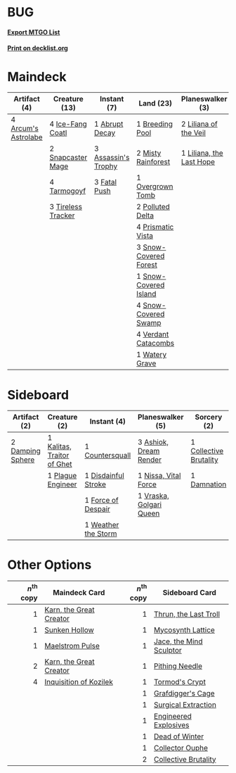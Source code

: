 # BUG

#### [Export MTGO List](../collection/BUG/BUG.txt)
#### [Print on decklist.org](http://decklist.org/?deckmain=1%09Abrupt%20Decay%0A4%09Arcum's%20Astrolabe%0A3%09Assassin's%20Trophy%0A1%09Breeding%20Pool%0A2%09Dead%20of%20Winter%0A3%09Fatal%20Push%0A4%09Ice-Fang%20Coatl%0A3%09Inquisition%20of%20Kozilek%0A2%09Liliana%20of%20the%20Veil%0A1%09Liliana,%20the%20Last%20Hope%0A2%09Misty%20Rainforest%0A1%09Overgrown%20Tomb%0A2%09Polluted%20Delta%0A4%09Prismatic%20Vista%0A2%09Snapcaster%20Mage%0A3%09Snow-Covered%20Forest%0A1%09Snow-Covered%20Island%0A4%09Snow-Covered%20Swamp%0A4%09Tarmogoyf%0A3%09Thoughtseize%0A3%09Tireless%20Tracker%0A2%09Unearth%0A4%09Verdant%20Catacombs%0A1%09Watery%20Grave&deckside=3%09Ashiok,%20Dream%20Render%0A1%09Collective%20Brutality%0A1%09Countersquall%0A1%09Damnation%0A2%09Damping%20Sphere%0A1%09Disdainful%20Stroke%0A1%09Force%20of%20Despair%0A1%09Kalitas,%20Traitor%20of%20Ghet%0A1%09Nissa,%20Vital%20Force%0A1%09Plague%20Engineer%0A1%09Vraska,%20Golgari%20Queen%0A1%09Weather%20the%20Storm)
# Maindeck

|                                         Artifact (4)                                         |                                        Creature (13)                                        |                                         Instant (7)                                          |                                           Land (23)                                            |                                         Planeswalker (3)                                          |                                           Sorcery (10)                                            |
|----------------------------------------------------------------------------------------------|---------------------------------------------------------------------------------------------|----------------------------------------------------------------------------------------------|------------------------------------------------------------------------------------------------|---------------------------------------------------------------------------------------------------|---------------------------------------------------------------------------------------------------|
|4 [Arcum's Astrolabe](http://gatherer.wizards.com/Pages/Card/Details.aspx?multiverseid=464169)|4 [Ice-Fang Coatl](http://gatherer.wizards.com/Pages/Card/Details.aspx?multiverseid=464152)  |1 [Abrupt Decay](http://gatherer.wizards.com/Pages/Card/Details.aspx?multiverseid=456061)     |1 [Breeding Pool](http://gatherer.wizards.com/Pages/Card/Details.aspx?multiverseid=97088)       |2 [Liliana of the Veil](http://gatherer.wizards.com/Pages/Card/Details.aspx?multiverseid=235597)   |2 [Dead of Winter](http://gatherer.wizards.com/Pages/Card/Details.aspx?multiverseid=464034)        |
|                                                                                              |2 [Snapcaster Mage](http://gatherer.wizards.com/Pages/Card/Details.aspx?multiverseid=227676) |3 [Assassin's Trophy](http://gatherer.wizards.com/Pages/Card/Details.aspx?multiverseid=452902)|2 [Misty Rainforest](http://gatherer.wizards.com/Pages/Card/Details.aspx?multiverseid=405102)   |1 [Liliana, the Last Hope](http://gatherer.wizards.com/Pages/Card/Details.aspx?multiverseid=414388)|3 [Inquisition of Kozilek](http://gatherer.wizards.com/Pages/Card/Details.aspx?multiverseid=416897)|
|                                                                                              |4 [Tarmogoyf](http://gatherer.wizards.com/Pages/Card/Details.aspx?multiverseid=136142)       |3 [Fatal Push](http://gatherer.wizards.com/Pages/Card/Details.aspx?multiverseid=423724)       |1 [Overgrown Tomb](http://gatherer.wizards.com/Pages/Card/Details.aspx?multiverseid=405103)     |                                                                                                   |3 [Thoughtseize](http://gatherer.wizards.com/Pages/Card/Details.aspx?multiverseid=438676)          |
|                                                                                              |3 [Tireless Tracker](http://gatherer.wizards.com/Pages/Card/Details.aspx?multiverseid=409997)|                                                                                              |2 [Polluted Delta](http://gatherer.wizards.com/Pages/Card/Details.aspx?multiverseid=405104)     |                                                                                                   |2 [Unearth](http://gatherer.wizards.com/Pages/Card/Details.aspx?multiverseid=442102)               |
|                                                                                              |                                                                                             |                                                                                              |4 [Prismatic Vista](http://gatherer.wizards.com/Pages/Card/Details.aspx?multiverseid=464193)    |                                                                                                   |                                                                                                   |
|                                                                                              |                                                                                             |                                                                                              |3 [Snow-Covered Forest](http://gatherer.wizards.com/Pages/Card/Details.aspx?multiverseid=121192)|                                                                                                   |                                                                                                   |
|                                                                                              |                                                                                             |                                                                                              |1 [Snow-Covered Island](http://gatherer.wizards.com/Pages/Card/Details.aspx?multiverseid=121130)|                                                                                                   |                                                                                                   |
|                                                                                              |                                                                                             |                                                                                              |4 [Snow-Covered Swamp](http://gatherer.wizards.com/Pages/Card/Details.aspx?multiverseid=121256) |                                                                                                   |                                                                                                   |
|                                                                                              |                                                                                             |                                                                                              |4 [Verdant Catacombs](http://gatherer.wizards.com/Pages/Card/Details.aspx?multiverseid=405113)  |                                                                                                   |                                                                                                   |
|                                                                                              |                                                                                             |                                                                                              |1 [Watery Grave](http://gatherer.wizards.com/Pages/Card/Details.aspx?multiverseid=405114)       |                                                                                                   |                                                                                                   |


# Sideboard

|                                       Artifact (2)                                        |                                            Creature (2)                                             |                                         Instant (4)                                          |                                         Planeswalker (5)                                         |                                           Sorcery (2)                                           |
|-------------------------------------------------------------------------------------------|-----------------------------------------------------------------------------------------------------|----------------------------------------------------------------------------------------------|--------------------------------------------------------------------------------------------------|-------------------------------------------------------------------------------------------------|
|2 [Damping Sphere](http://gatherer.wizards.com/Pages/Card/Details.aspx?multiverseid=443101)|1 [Kalitas, Traitor of Ghet](http://gatherer.wizards.com/Pages/Card/Details.aspx?multiverseid=407596)|1 [Countersquall](http://gatherer.wizards.com/Pages/Card/Details.aspx?multiverseid=186327)    |3 [Ashiok, Dream Render](http://gatherer.wizards.com/Pages/Card/Details.aspx?multiverseid=461155) |1 [Collective Brutality](http://gatherer.wizards.com/Pages/Card/Details.aspx?multiverseid=414380)|
|                                                                                           |1 [Plague Engineer](http://gatherer.wizards.com/Pages/Card/Details.aspx?multiverseid=464049)         |1 [Disdainful Stroke](http://gatherer.wizards.com/Pages/Card/Details.aspx?multiverseid=420705)|1 [Nissa, Vital Force](http://gatherer.wizards.com/Pages/Card/Details.aspx?multiverseid=417736)   |1 [Damnation](http://gatherer.wizards.com/Pages/Card/Details.aspx?multiverseid=425888)           |
|                                                                                           |                                                                                                     |1 [Force of Despair](http://gatherer.wizards.com/Pages/Card/Details.aspx?multiverseid=464041) |1 [Vraska, Golgari Queen](http://gatherer.wizards.com/Pages/Card/Details.aspx?multiverseid=452963)|                                                                                                 |
|                                                                                           |                                                                                                     |1 [Weather the Storm](http://gatherer.wizards.com/Pages/Card/Details.aspx?multiverseid=464140)|                                                                                                  |                                                                                                 |


# Other Options

|*n*<sup>th</sup> copy|                                          Maindeck Card                                           |*n*<sup>th</sup> copy|                                          Sideboard Card                                          |
|--------------------:|--------------------------------------------------------------------------------------------------|--------------------:|--------------------------------------------------------------------------------------------------|
|                    1|[Karn, the Great Creator](http://gatherer.wizards.com/Pages/Card/Details.aspx?multiverseid=460928)|                    1|[Thrun, the Last Troll](http://gatherer.wizards.com/Pages/Card/Details.aspx?multiverseid=214050)  |
|                    1|[Sunken Hollow](http://gatherer.wizards.com/Pages/Card/Details.aspx?multiverseid=402051)          |                    1|[Mycosynth Lattice](http://gatherer.wizards.com/Pages/Card/Details.aspx?multiverseid=446209)      |
|                    1|[Maelstrom Pulse](http://gatherer.wizards.com/Pages/Card/Details.aspx?multiverseid=180613)        |                    1|[Jace, the Mind Sculptor](http://gatherer.wizards.com/Pages/Card/Details.aspx?multiverseid=442051)|
|                    2|[Karn, the Great Creator](http://gatherer.wizards.com/Pages/Card/Details.aspx?multiverseid=460928)|                    1|[Pithing Needle](http://gatherer.wizards.com/Pages/Card/Details.aspx?multiverseid=129526)         |
|                    4|[Inquisition of Kozilek](http://gatherer.wizards.com/Pages/Card/Details.aspx?multiverseid=416897) |                    1|[Tormod's Crypt](http://gatherer.wizards.com/Pages/Card/Details.aspx?multiverseid=389723)         |
|                     |                                                                                                  |                    1|[Grafdigger's Cage](http://gatherer.wizards.com/Pages/Card/Details.aspx?multiverseid=278452)      |
|                     |                                                                                                  |                    1|[Surgical Extraction](http://gatherer.wizards.com/Pages/Card/Details.aspx?multiverseid=397706)    |
|                     |                                                                                                  |                    1|[Engineered Explosives](http://gatherer.wizards.com/Pages/Card/Details.aspx?multiverseid=50139)   |
|                     |                                                                                                  |                    1|[Dead of Winter](http://gatherer.wizards.com/Pages/Card/Details.aspx?multiverseid=464034)         |
|                     |                                                                                                  |                    1|[Collector Ouphe](http://gatherer.wizards.com/Pages/Card/Details.aspx?multiverseid=464107)        |
|                     |                                                                                                  |                    2|[Collective Brutality](http://gatherer.wizards.com/Pages/Card/Details.aspx?multiverseid=414380)   |

